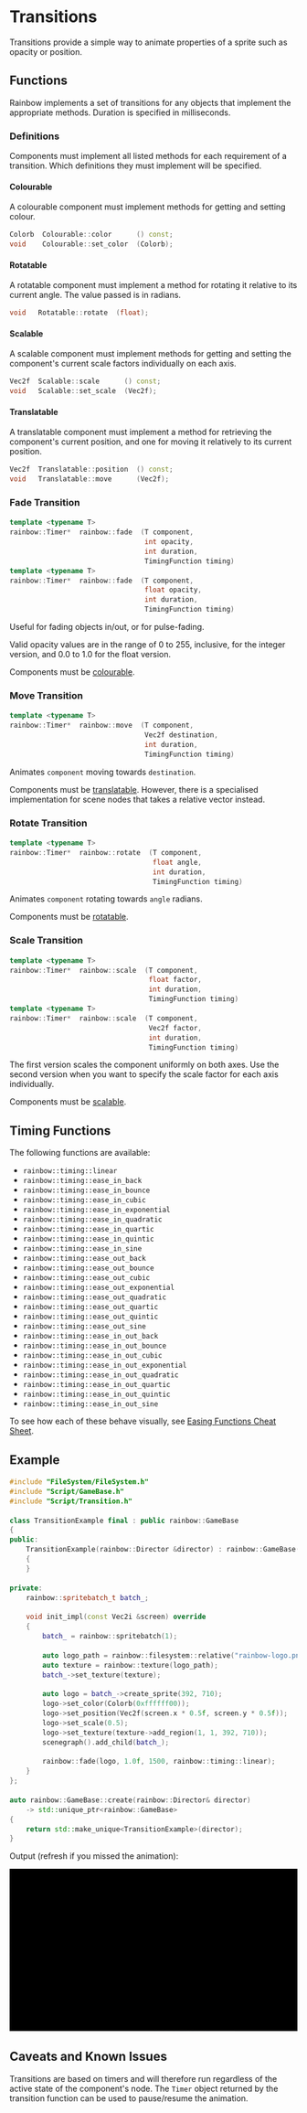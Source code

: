 # Transitions

Transitions provide a simple way to animate properties of a sprite such as
opacity or position.

## Functions

Rainbow implements a set of transitions for any objects that implement the
appropriate methods. Duration is specified in milliseconds.

### Definitions

Components must implement all listed methods for each requirement of a
transition. Which definitions they must implement will be specified.

#### Colourable

A colourable component must implement methods for getting and setting colour.

```c++
Colorb  Colourable::color      () const;
void    Colourable::set_color  (Colorb);
```

#### Rotatable

A rotatable component must implement a method for rotating it relative to its
current angle. The value passed is in radians.

```c++
void   Rotatable::rotate  (float);
```

#### Scalable

A scalable component must implement methods for getting and setting the
component's current scale factors individually on each axis.

```c++
Vec2f  Scalable::scale      () const;
void   Scalable::set_scale  (Vec2f);
```

#### Translatable

A translatable component must implement a method for retrieving the component's
current position, and one for moving it relatively to its current position.

```c++
Vec2f  Translatable::position  () const;
void   Translatable::move      (Vec2f);
```

### Fade Transition

```c++
template <typename T>
rainbow::Timer*  rainbow::fade  (T component,
                                 int opacity,
                                 int duration,
                                 TimingFunction timing)
template <typename T>
rainbow::Timer*  rainbow::fade  (T component,
                                 float opacity,
                                 int duration,
                                 TimingFunction timing)
```

Useful for fading objects in/out, or for pulse-fading.

Valid opacity values are in the range of 0 to 255, inclusive, for the integer
version, and 0.0 to 1.0 for the float version.

Components must be [colourable](#colourable).

### Move Transition

```c++
template <typename T>
rainbow::Timer*  rainbow::move  (T component,
                                 Vec2f destination,
                                 int duration,
                                 TimingFunction timing)
```

Animates `component` moving towards `destination`.

Components must be [translatable](#translatable). However, there is a
specialised implementation for scene nodes that takes a relative vector instead.

### Rotate Transition

```c++
template <typename T>
rainbow::Timer*  rainbow::rotate  (T component,
                                   float angle,
                                   int duration,
                                   TimingFunction timing)
```

Animates `component` rotating towards `angle` radians.

Components must be [rotatable](#rotatable).

### Scale Transition

```c++
template <typename T>
rainbow::Timer*  rainbow::scale  (T component,
                                  float factor,
                                  int duration,
                                  TimingFunction timing)
template <typename T>
rainbow::Timer*  rainbow::scale  (T component,
                                  Vec2f factor,
                                  int duration,
                                  TimingFunction timing)
```

The first version scales the component uniformly on both axes. Use the second
version when you want to specify the scale factor for each axis individually.

Components must be [scalable](#scalable).

## Timing Functions

The following functions are available:

- `rainbow::timing::linear`
- `rainbow::timing::ease_in_back`
- `rainbow::timing::ease_in_bounce`
- `rainbow::timing::ease_in_cubic`
- `rainbow::timing::ease_in_exponential`
- `rainbow::timing::ease_in_quadratic`
- `rainbow::timing::ease_in_quartic`
- `rainbow::timing::ease_in_quintic`
- `rainbow::timing::ease_in_sine`
- `rainbow::timing::ease_out_back`
- `rainbow::timing::ease_out_bounce`
- `rainbow::timing::ease_out_cubic`
- `rainbow::timing::ease_out_exponential`
- `rainbow::timing::ease_out_quadratic`
- `rainbow::timing::ease_out_quartic`
- `rainbow::timing::ease_out_quintic`
- `rainbow::timing::ease_out_sine`
- `rainbow::timing::ease_in_out_back`
- `rainbow::timing::ease_in_out_bounce`
- `rainbow::timing::ease_in_out_cubic`
- `rainbow::timing::ease_in_out_exponential`
- `rainbow::timing::ease_in_out_quadratic`
- `rainbow::timing::ease_in_out_quartic`
- `rainbow::timing::ease_in_out_quintic`
- `rainbow::timing::ease_in_out_sine`

To see how each of these behave visually, see [Easing Functions Cheat Sheet].

## Example

```c++
#include "FileSystem/FileSystem.h"
#include "Script/GameBase.h"
#include "Script/Transition.h"

class TransitionExample final : public rainbow::GameBase
{
public:
    TransitionExample(rainbow::Director &director) : rainbow::GameBase(director)
    {
    }

private:
    rainbow::spritebatch_t batch_;

    void init_impl(const Vec2i &screen) override
    {
        batch_ = rainbow::spritebatch(1);

        auto logo_path = rainbow::filesystem::relative("rainbow-logo.png");
        auto texture = rainbow::texture(logo_path);
        batch_->set_texture(texture);

        auto logo = batch_->create_sprite(392, 710);
        logo->set_color(Colorb(0xffffff00));
        logo->set_position(Vec2f(screen.x * 0.5f, screen.y * 0.5f));
        logo->set_scale(0.5);
        logo->set_texture(texture->add_region(1, 1, 392, 710));
        scenegraph().add_child(batch_);

        rainbow::fade(logo, 1.0f, 1500, rainbow::timing::linear);
    }
};

auto rainbow::GameBase::create(rainbow::Director& director)
    -> std::unique_ptr<rainbow::GameBase>
{
    return std::make_unique<TransitionExample>(director);
}
```

Output (refresh if you missed the animation):

![Fade-In Animation](transitions_output.gif)

## Caveats and Known Issues

Transitions are based on timers and will therefore run regardless of the active
state of the component's node. The `Timer` object returned by the transition
function can be used to pause/resume the animation.

[Easing Functions Cheat Sheet]: http://easings.net/ "Easing Functions Cheat Sheet"
